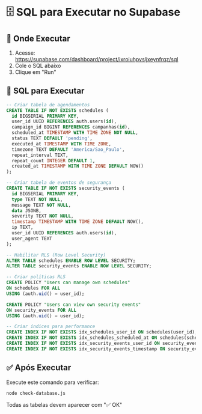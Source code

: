 # 🗄️ SQL para Executar no Supabase

## 📍 Onde Executar
1. Acesse: https://supabase.com/dashboard/project/ixroiuhpvsljxeynfrqz/sql
2. Cole o SQL abaixo
3. Clique em "Run"

## 📜 SQL para Executar

```sql
-- Criar tabela de agendamentos
CREATE TABLE IF NOT EXISTS schedules (
  id BIGSERIAL PRIMARY KEY,
  user_id UUID REFERENCES auth.users(id),
  campaign_id BIGINT REFERENCES campanhas(id),
  scheduled_at TIMESTAMP WITH TIME ZONE NOT NULL,
  status TEXT DEFAULT 'pending',
  executed_at TIMESTAMP WITH TIME ZONE,
  timezone TEXT DEFAULT 'America/Sao_Paulo',
  repeat_interval TEXT,
  repeat_count INTEGER DEFAULT 1,
  created_at TIMESTAMP WITH TIME ZONE DEFAULT NOW()
);

-- Criar tabela de eventos de segurança
CREATE TABLE IF NOT EXISTS security_events (
  id BIGSERIAL PRIMARY KEY,
  type TEXT NOT NULL,
  message TEXT NOT NULL,
  data JSONB,
  severity TEXT NOT NULL,
  timestamp TIMESTAMP WITH TIME ZONE DEFAULT NOW(),
  ip TEXT,
  user_id UUID REFERENCES auth.users(id),
  user_agent TEXT
);

-- Habilitar RLS (Row Level Security)
ALTER TABLE schedules ENABLE ROW LEVEL SECURITY;
ALTER TABLE security_events ENABLE ROW LEVEL SECURITY;

-- Criar políticas RLS
CREATE POLICY "Users can manage own schedules" 
ON schedules FOR ALL 
USING (auth.uid() = user_id);

CREATE POLICY "Users can view own security events" 
ON security_events FOR ALL 
USING (auth.uid() = user_id);

-- Criar índices para performance
CREATE INDEX IF NOT EXISTS idx_schedules_user_id ON schedules(user_id);
CREATE INDEX IF NOT EXISTS idx_schedules_scheduled_at ON schedules(scheduled_at);
CREATE INDEX IF NOT EXISTS idx_security_events_user_id ON security_events(user_id);
CREATE INDEX IF NOT EXISTS idx_security_events_timestamp ON security_events(timestamp);
```

## ✅ Após Executar
Execute este comando para verificar:
```bash
node check-database.js
```

Todas as tabelas devem aparecer com "✅ OK"